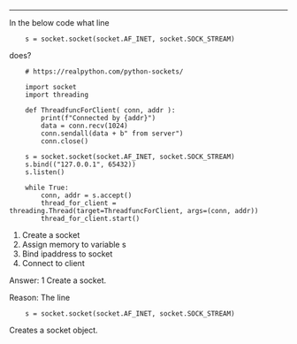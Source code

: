 
---
In the below code what line     
```
    s = socket.socket(socket.AF_INET, socket.SOCK_STREAM)
```
does?

```
    # https://realpython.com/python-sockets/
    
    import socket
    import threading
    
    def ThreadfuncForClient( conn, addr ):
        print(f"Connected by {addr}")
        data = conn.recv(1024)
        conn.sendall(data + b" from server")
        conn.close()
    
    s = socket.socket(socket.AF_INET, socket.SOCK_STREAM)
    s.bind(("127.0.0.1", 65432))
    s.listen()
    
    while True:
        conn, addr = s.accept()
        thread_for_client = threading.Thread(target=ThreadfuncForClient, args=(conn, addr))
        thread_for_client.start()

```

1. Create a socket
2. Assign memory to variable s
3. Bind ipaddress to socket
4. Connect to client

Answer: 1 Create a socket.

Reason:
The line 
```
    s = socket.socket(socket.AF_INET, socket.SOCK_STREAM)
```
Creates a socket object.
